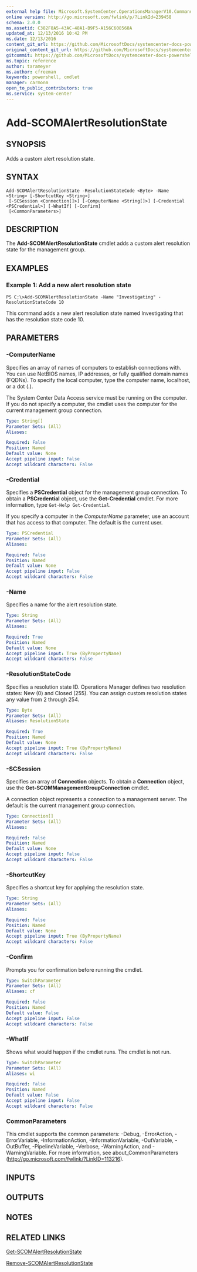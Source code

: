 ```yaml
---
external help file: Microsoft.SystemCenter.OperationsManagerV10.Commands.dll-Help.xml
online version: http://go.microsoft.com/fwlink/p/?LinkId=239458
schema: 2.0.0
ms.assetid: C382F8A5-43AC-48A1-B9F5-A156C608568A
updated_at: 12/13/2016 10:42 PM
ms.date: 12/13/2016
content_git_url: https://github.com/MicrosoftDocs/systemcenter-docs-powershell/blob/master/systemcenter-cmdlets/OperationsManager/v1/Add-SCOMAlertResolutionState.md
original_content_git_url: https://github.com/MicrosoftDocs/systemcenter-docs-powershell/blob/master/systemcenter-cmdlets/OperationsManager/v1/Add-SCOMAlertResolutionState.md
gitcommit: https://github.com/MicrosoftDocs/systemcenter-docs-powershell/blob/ea9507ac2178040476af5407227db8cb97701ea9/systemcenter-cmdlets/OperationsManager/v1/Add-SCOMAlertResolutionState.md
ms.topic: reference
author: tarameyer
ms.author: cfreeman
keywords: powershell, cmdlet
manager: carmonm
open_to_public_contributors: true
ms.service: system-center
---
```


# Add-SCOMAlertResolutionState

## SYNOPSIS
Adds a custom alert resolution state.

## SYNTAX

```
Add-SCOMAlertResolutionState -ResolutionStateCode <Byte> -Name <String> [-ShortcutKey <String>]
 [-SCSession <Connection[]>] [-ComputerName <String[]>] [-Credential <PSCredential>] [-WhatIf] [-Confirm]
 [<CommonParameters>]
```

## DESCRIPTION
The **Add-SCOMAlertResolutionState** cmdlet adds a custom alert resolution state for the management group.

## EXAMPLES

### Example 1: Add a new alert resolution state
```
PS C:\>Add-SCOMAlertResolutionState -Name "Investigating" -ResolutionStateCode 10
```

This command adds a new alert resolution state named Investigating that has the resolution state code 10.

## PARAMETERS

### -ComputerName
Specifies an array of names of computers to establish connections with.
You can use NetBIOS names, IP addresses, or fully qualified domain names (FQDNs).
To specify the local computer, type the computer name, localhost, or a dot (.).

The System Center Data Access service must be running on the computer.
If you do not specify a computer, the cmdlet uses the computer for the current management group connection.

```yaml
Type: String[]
Parameter Sets: (All)
Aliases: 

Required: False
Position: Named
Default value: None
Accept pipeline input: False
Accept wildcard characters: False
```

### -Credential
Specifies a **PSCredential** object for the management group connection.
To obtain a **PSCredential** object, use the **Get-Credential** cmdlet.
For more information, type `Get-Help Get-Credential`.

If you specify a computer in the *ComputerName* parameter, use an account that has access to that computer.
The default is the current user.

```yaml
Type: PSCredential
Parameter Sets: (All)
Aliases: 

Required: False
Position: Named
Default value: None
Accept pipeline input: False
Accept wildcard characters: False
```

### -Name
Specifies a name for the alert resolution state.

```yaml
Type: String
Parameter Sets: (All)
Aliases: 

Required: True
Position: Named
Default value: None
Accept pipeline input: True (ByPropertyName)
Accept wildcard characters: False
```

### -ResolutionStateCode
Specifies a resolution state ID.
Operations Manager defines two resolution states: New (0) and Closed (255).
You can assign custom resolution states any value from 2 through 254.

```yaml
Type: Byte
Parameter Sets: (All)
Aliases: ResolutionState

Required: True
Position: Named
Default value: None
Accept pipeline input: True (ByPropertyName)
Accept wildcard characters: False
```

### -SCSession
Specifies an array of **Connection** objects.
To obtain a **Connection** object, use the **Get-SCOMManagementGroupConnection** cmdlet.

A connection object represents a connection to a management server.
The default is the current management group connection.

```yaml
Type: Connection[]
Parameter Sets: (All)
Aliases: 

Required: False
Position: Named
Default value: None
Accept pipeline input: False
Accept wildcard characters: False
```

### -ShortcutKey
Specifies a shortcut key for applying the resolution state.

```yaml
Type: String
Parameter Sets: (All)
Aliases: 

Required: False
Position: Named
Default value: None
Accept pipeline input: True (ByPropertyName)
Accept wildcard characters: False
```

### -Confirm
Prompts you for confirmation before running the cmdlet.

```yaml
Type: SwitchParameter
Parameter Sets: (All)
Aliases: cf

Required: False
Position: Named
Default value: False
Accept pipeline input: False
Accept wildcard characters: False
```

### -WhatIf
Shows what would happen if the cmdlet runs.
The cmdlet is not run.

```yaml
Type: SwitchParameter
Parameter Sets: (All)
Aliases: wi

Required: False
Position: Named
Default value: False
Accept pipeline input: False
Accept wildcard characters: False
```

### CommonParameters
This cmdlet supports the common parameters: -Debug, -ErrorAction, -ErrorVariable, -InformationAction, -InformationVariable, -OutVariable, -OutBuffer, -PipelineVariable, -Verbose, -WarningAction, and -WarningVariable. For more information, see about_CommonParameters (http://go.microsoft.com/fwlink/?LinkID=113216).

## INPUTS

## OUTPUTS

## NOTES

## RELATED LINKS

[Get-SCOMAlertResolutionState](xref:OperationsManager/v1/Get-SCOMAlertResolutionState.md)

[Remove-SCOMAlertResolutionState](xref:OperationsManager/v1/Remove-SCOMAlertResolutionState.md)

